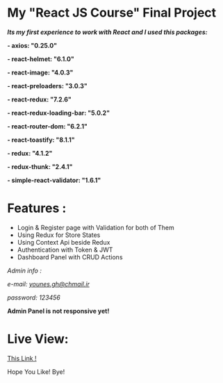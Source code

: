 # My "React JS Course" Final Project

***Its my first experience to work with React and I used this packages:***

**- axios: "0.25.0"**

**- react-helmet: "6.1.0"**

**- react-image: "4.0.3"**

**- react-preloaders: "3.0.3"**

**- react-redux: "7.2.6"**

**- react-redux-loading-bar: "5.0.2"**

**- react-router-dom: "6.2.1"**

**- react-toastify: "8.1.1"**

**- redux: "4.1.2"**

**- redux-thunk: "2.4.1"**

**- simple-react-validator: "1.6.1"**

# Features : 

- Login & Register page with Validation for both of Them
- Using Redux for Store States
- Using Context Api beside Redux
- Authentication with Token & JWT
- Dashboard Panel with CRUD Actions

*Admin info :*

*e-mail: younes.gh@chmail.ir*

*password: 123456*

**Admin Panel is not responsive yet!**

# Live View:

[This Link !](http://reza-academy.gigfa.com)

Hope You Like! Bye!
